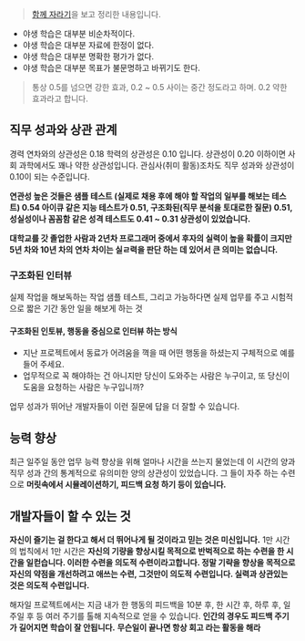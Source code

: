 > [함께 자라기](http://www.yes24.com/Product/goods/67350256)을 보고 정리한 내용입니다.

* 야생 학습은 대부분 비순차적이다.
* 야생 학습은 대부분 자료에 한정이 없다.
* 야생 학습은 대부분 명확한 평가가 없다.
* 야생 학습은 대부분 목표가 불문명하고 바뀌기도 한다.



> 통상 0.5를 넘으면 강한 효과, 0.2 ~ 0.5 사이는 중간 정도라고 하며. 0.2 약한 효과라고 합니다.


## 직무 성과와 상관 관계 

경력 연차와의 상관성은 0.18 학력의 상관성은 0.10 입니다. 상관성이 0.20 이하이면 사회 과학에서도 꽤나 약한 상관성입니다. 관심사(취미 활동)조차도 직무 성과와 상관성이 0.10이 되는 수준입니다.


**연관성 높은 것들은 샘플 테스트 (실제로 채용 후에 해야 할 작업의 일부를 해보는 테스트) 0.54 아이큐 같은 지능 테스트가 0.51, 구조화된(직무 분석을 토대로한 질문) 0.51, 성실성이나 꼼꼼함 같은 성격 테스트도 0.41 ~ 0.31 상관성이 있었습니다.**

**대학교를 갓 졸업한 사람과 2년차 프로그래머 중에서 후자의 실력이 높을 확률이 크지만 5년 차와 10년 차의 연차 차이는 실ㄹ력을 판단 하는 데 있어서 큰 의미는 없습니다.**


### 구조화된 인터뷰
실제 작업을 해보독하는 작업 샘플 테스트, 그리고 가능하다면 실제 업무를 주고 시험적으로 짧은 기간 동안 일을 해보게 하는 것

#### 구조화된 인토뷰, 행동을 중심으로 인터뷰 하는 방식

* 지난 프로젝트에서 동료가 어려움을 껵을 때 어떤 행동을 하셨는지 구체적으로 예를 들어 주세요.
* 업무적으로 꼭 해야하는 건 아니지만 당신이 도와주는 사람은 누구이고, 또 당신이 도움을 요청하는 사람은 누구입니까? 

업무 성과가 뛰어난 개발자들이 이런 질문에 답을 더 잘할 수 있습니다.



## 능력 향상

최근 일주일 동안 업무 능력 향상을 위해 얼마나 시간을 쓰는지 물었는데 이 시간의 양과 직무 성과 간의 통계적으로 유의미한 양의 상관성이 있었습니다. 그 들이 자주 하는 수련으로 **머릿속에서 시뮬레이션하기, 피드백 요청 하기 등이 있습니다.**


## 개발자들이 할 수 있는 것

**자신이 즐기는 걸 한다고 해서 더 뛰어나게 될 것이라고 믿는 것은 미신입니다.** 1만 시간의 법칙에서 1만 시간은 **자신의 기량을 향상시킬 목적으로 반벅적으로 하는 수련을 한 시간을 일컫습니다. 이러한 수련을 의도적 수련이라고합니다. 정말 기략을 향상을 목적으로 자신의 약점을 개선하려고 애쓰는 수련, 그것만이 의도적 수련입니다. 실력과 상관있는 것은 의도적 수련입니다.**

해자일 프로젝트에서는 지금 내가 한 행동의 피드백을 10분 후, 한 시간 후, 하루 후, 일주일 후 등 여러 주기를 톨해 지속적으로 얻을 수 있습니다. **인간의 경우도 피드백 주기가 길어지면 학습이 잘 안됩니다.** **무슨일이 끝나면 항상 회고 라는 활동을 해라**

